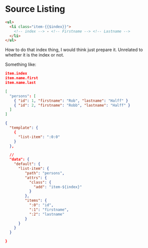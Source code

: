 # Source Listing

```HTML
<ul>
  <li class="item-{{$index}}">
    <!-- index --> - <!-- Firstname --> <!-- Lastname -->
  </li>
</ul>
```

How to do that index thing, I would think just prepare it.
Unrelated to whether it is the index or not.

Something like:

```JSON
item.index
item.name.first
item.name.last
```

```JSON
[
  "persons": [
    { "id": 1, "firstname": "Rob", "lastname": "Halff" }
    { "id": 2, "firstname": "Robb", "lastname": "Halff" }
  ]
]
```

```JSON
{
  "template": {
    {
      "list-item": ":0:0"
    }
  },

  //  
  "data": {
    "default": {
      "list-item": {
         "path": "persons",
         "attrs": {
           "class": {
             "add": "item-${index}"
           }
         },
         "items": {
           ":0": "id",
           ":1": "firstname",
           ":2": "lastname"
         }
      }
    }
  }

}
```